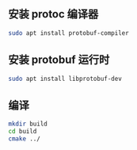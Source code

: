 ## 安装 protoc 编译器
```bash
sudo apt install protobuf-compiler
```

## 安装 protobuf 运行时

```bash
sudo apt install libprotobuf-dev
```

## 编译
```bash
mkdir build
cd build
cmake ../
```
